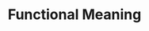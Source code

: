 ---
title: "Functional Meaning"

categories: ['']

tags: ['Functional', 'Meaning']

arwords: 'معنى وظيفي'

arexps: []

enwords: ['Functional Meaning']

enexps: []

arlexicons: 'ع'

enlexicons: 'F'

authors: ['Ruqayya Roshdy']

translators: ['']

citations: 'العربية والذكاء الاصطناعي'

sources: 'مركز الملك عبدالله بن عبدالعزيز الدولي لخدمة اللغة العربية'

word: "true"

slug: ""
---